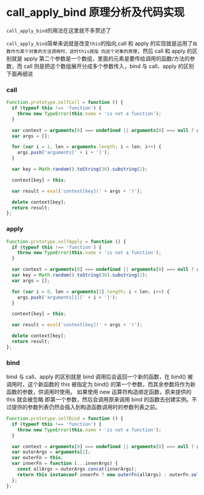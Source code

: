 <description hidden>call_apply_bind 原理分析及代码实现</description>

# call_apply_bind 原理分析及代码实现

`call_apply_bind`的用法在这里就不多赘述了

`call_apply_bind`简单来说就是改变`this`的指向,call 和 apply 的实现就是运用了`函数作为某个对象的方法调用时，这时this就指 向这个对象的原理`，然后 call 和 apply 的区别就是 apply 第二个参数是一个数组，里面的元素是要传给调用的函数/方法的参数，而 call 则是把这个数组展开分成多个参数传入，bind 与 call、apply 的区别下面再细说

### call

```js
Function.prototype.selfCall = function () {
  if (typeof this !== 'function') {
    throw new TypeError(this.name + 'is not a function');
  }

  var context = arguments[0] === undefined || arguments[0] === null ? globalThis : Object(arguments[0]);
  var args = [];

  for (var i = 1, len = arguments.length; i < len; i++) {
    args.push('arguments[' + i + ']');
  }

  var key = Math.random().toString(36).substring(2);

  context[key] = this;

  var result = eval('context[key](' + args + ')');

  delete context[key];
  return result;
};
```

### apply

```js
Function.prototype.selfApply = function () {
  if (typeof this !== 'function') {
    throw new TypeError(this.name + 'is not a function');
  }

  var context = arguments[0] === undefined || arguments[0] === null ? globalThis : Object(arguments[0]);
  var key = Math.random().toString(36).substring(2);
  var args = [];

  for (var i = 0, len = arguments[1].length; i < len; i++) {
    args.push('arguments[1][' + i + ']');
  }

  context[key] = this;

  var result = eval('context[key](' + args + ')');

  delete context[key];
  return result;
};
```

### bind

bind 与 call、apply 的区别就是 bind 调用后会返回一个新的函数，在 bind() 被调用时，这个新函数的 this 被指定为 bind() 的第一个参数，而其余参数将作为新函数的参数，供调用时使用。 如果使用 new 运算符构造绑定函数，原来提供的 this 就会被忽略 即第一个参数，然后会调用原来调用 bind 的函数去创建实例。不过提供的参数列表仍然会插入到构造函数调用时的参数列表之前。

```js
Function.prototype.selfBind = function () {
  if (typeof this !== 'function') {
    throw new TypeError(this.name + 'is not a function');
  }

  var context = arguments[0] === undefined || arguments[0] === null ? globalThis : Object(arguments[0]);
  var outerArgs = arguments[1];
  var outerFn = this;
  var innerFn = function (...innerArgs) {
    const allArgs = outerArgs.concat(innerArgs);
    return this instanceof innerFn ? new outerFn(allArgs) : outerFn.selfApply(context, allArgs);
  };
};
```
